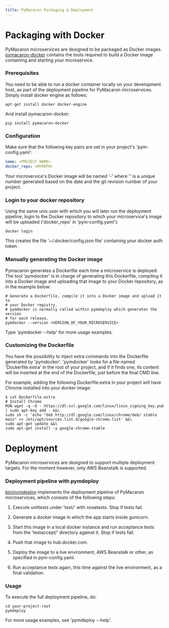 ```yaml
---
title: PyMacaron Packaging & Deployment
---
```


Packaging with Docker
=====================

PyMacaron microservices are designed to be packaged as Docker images.
[pymacaron-docker](https://github.com/pymacaron/pymacaron-docker) contains the tools
required to build a Docker image containing and starting your microservice.

### Prerequisites

You need to be able to run a docker container locally on your development host,
as part of the deployment pipeline for PyMacaron microservices. Simply install
docker engine as follows:

```shell
apt-get install docker docker-engine
```

And install pymacaron-docker:

```shell
pip install pymacaron-docker
```

### Configuration

Make sure that the following key pairs are set in your project's 'pym-config.yaml':

```yaml
name: <PROJECT NAME>
docker_repo: <MYREPO>
```

Your microservice's Docker image will be named '<PROJECT NAME>-<VERSION>' where '<VERSION>'
is a unique number generated based on the date and the git revision number of your project.

### Login to your docker repository

Using the same unix user with which you will later run the deployment pipeline, login to
the Docker repository to which your microservice's image will be uploaded ('docker_repo' in
'pym-config.yaml'):

```shell
docker login
```

This creates the file '~/.docker/config.json file' containing your docker auth token.

### Manually generating the Docker image

Pymacaron generates a Dockerfile each time a microservice is deployed. The tool 'pymdocker'
is in charge of generating this Dockerfile, compiling it into a Docker image and uploading
that image to your Docker repository, as in the example below:

```shell
# Generate a Dockerfile, compile it into a Docker image and upload it to
# your Docker registry.
# pymdocker is normally called within pymdeploy which generates the version
# for each release.
pymdocker --version <VERSION_OF_YOUR_MICROSERVICE>
```

Type 'pymdocker --help' for more usage examples.

### Customizing the Dockerfile

You have the possibility to inject extra commands into the Dockerfile generated by 'pymdocker'.
'pymdocker' looks for a file named 'Dockerfile.extra' in the root of your project, and if it finds
one, its content will be inserted at the end of the Dockerfile, just before the final CMD line.

For example, adding the following Dockerfile.extra in your project will have Chrome installed into
your docker image:

```shell
$ cat Dockerfile.extra 
# Install Chrome
RUN wget -q -O - https://dl-ssl.google.com/linux/linux_signing_key.pub | sudo apt-key add - &&\
sudo sh -c 'echo "deb http://dl.google.com/linux/chrome/deb/ stable main" >> /etc/apt/sources.list.d/google-chrome.list' &&\
sudo apt-get update &&\
sudo apt-get install -y google-chrome-stable
```

Deployment
==========

PyMacaron microservices are designed to support multiple deployment
targets. For the moment however, only AWS Beanstalk is supported.

### Deployment pipeline with pymdeploy

[bin/pymdeploy](https://github.com/pymacaron/pymacaron/blob/master/bin/pymdeploy)
implements the deployment pipeline of PyMacaron microservices, which consists
of the following steps:

1. Execute unittests under 'test/' with nosetests. Stop if tests fail.

1. Generate a docker image in which the app starts inside gunicorn.

1. Start this image in a local docker instance and run acceptance tests from
   the 'testaccept/' directory against it. Stop if tests fail.

1. Push that image to hub.docker.com.

1. Deploy the image to a live environment, AWS Beanstalk or other,
   as specified in pym-config.yaml.

1. Run acceptance tests again, this time against the live environment, as a
   final validation.

### Usage

To execute the full deployment pipeline, do:

```
cd your-project-root
pymdeploy
```

For more usage examples, see 'pymdeploy --help'.
